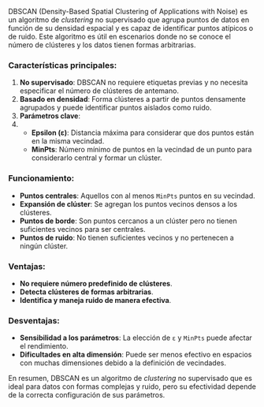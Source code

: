 DBSCAN (Density-Based Spatial Clustering of Applications with Noise) es un algoritmo de *clustering* no supervisado que agrupa puntos de datos en función de su densidad espacial y es capaz de identificar puntos atípicos o de ruido. Este algoritmo es útil en escenarios donde no se conoce el número de clústeres y los datos tienen formas arbitrarias.

### Características principales:
1. **No supervisado**: DBSCAN no requiere etiquetas previas y no necesita especificar el número de clústeres de antemano.
2. **Basado en densidad**: Forma clústeres a partir de puntos densamente agrupados y puede identificar puntos aislados como ruido.
3. **Parámetros clave**:
4. - **Epsilon (ε)**: Distancia máxima para considerar que dos puntos están en la misma vecindad.
   - **MinPts**: Número mínimo de puntos en la vecindad de un punto para considerarlo central y formar un clúster.

### Funcionamiento:
- **Puntos centrales**: Aquellos con al menos `MinPts` puntos en su vecindad.
- **Expansión de clúster**: Se agregan los puntos vecinos densos a los clústeres.
- **Puntos de borde**: Son puntos cercanos a un clúster pero no tienen suficientes vecinos para ser centrales.
- **Puntos de ruido**: No tienen suficientes vecinos y no pertenecen a ningún clúster.

### Ventajas:
- **No requiere número predefinido de clústeres**.
- **Detecta clústeres de formas arbitrarias**.
- **Identifica y maneja ruido de manera efectiva**.

### Desventajas:
- **Sensibilidad a los parámetros**: La elección de `ε` y `MinPts` puede afectar el rendimiento.
- **Dificultades en alta dimensión**: Puede ser menos efectivo en espacios con muchas dimensiones debido a la definición de vecindades.

En resumen, DBSCAN es un algoritmo de *clustering* no supervisado que es ideal para datos con formas complejas y ruido, pero su efectividad depende de la correcta configuración de sus parámetros.
